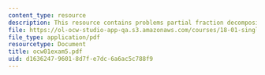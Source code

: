 ```yaml
---
content_type: resource
description: This resource contains problems partial fraction decomposition.
file: https://ol-ocw-studio-app-qa.s3.amazonaws.com/courses/18-01-single-variable-calculus-fall-2005/d163624796018d7fe7dc6a6ac5c788f9_ocw01exam5.pdf
file_type: application/pdf
resourcetype: Document
title: ocw01exam5.pdf
uid: d1636247-9601-8d7f-e7dc-6a6ac5c788f9
---
```

